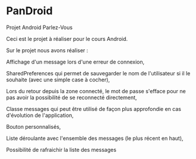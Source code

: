 PanDroid
========

Projet Android Parlez-Vous

Ceci est le projet à réaliser pour le cours Android.



Sur le projet nous avons réaliser :

  Affichage d'un message lors d'une erreur de connexion,
  
  SharedPreferences qui permet de sauvegarder le nom de l'utilisateur si il le souhaite (avec une simple case à cocher),
  
  Lors du retour depuis la zone connecté, le mot de passe s'efface pour ne pas avoir la possibilité de se reconnecté directement,
 
  Classe messages qui peut être utilisé de façon plus approfondie en cas d'évolution de l'application,
  
  Bouton personnalisés,
  
  Liste déroulante avec l'ensemble des messages (le plus récent en haut),
  
  Possibilité de rafraichir la liste des messages
